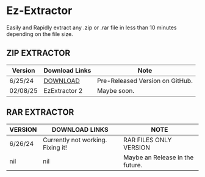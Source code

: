 # Ez-Extractor
Easily and Rapidly extract any .zip or .rar file in less than 10 minutes depending on the file size.

## ZIP EXTRACTOR
| Version               |  Download Links        |  Note       |           
| ---------------------- | ------------------------ |------------------------ |
| 6/25/24              |        [DOWNLOAD](https://priv.cdn.aufgeladen.dev/EZEXTRACTOR.exe)| Pre-Released Version on GitHub.|
| 02/08/25              |       EzExtractor 2| Maybe soon.|

## RAR EXTRACTOR
| VERSION   | DOWNLOAD LINKS   |     NOTE       |
|----------------------|-------------------|------------------|
| 6/26/24              |        Currently not working. Fixing it! | RAR FILES ONLY VERSION|
| nil              |        nil| Maybe an Release in the future. |
